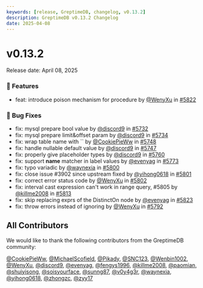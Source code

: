 ```yaml
---
keywords: [release, GreptimeDB, changelog, v0.13.2]
description: GreptimeDB v0.13.2 Changelog
date: 2025-04-08
---
```


# v0.13.2

Release date: April 08, 2025

### 🚀 Features

* feat: introduce poison mechanism for procedure  by [@WenyXu](https://github.com/WenyXu) in [#5822](https://github.com/GreptimeTeam/greptimedb/pull/5822)


### 🐛 Bug Fixes

* fix: mysql prepare bool value by [@discord9](https://github.com/discord9) in [#5732](https://github.com/GreptimeTeam/greptimedb/pull/5732)
* fix: mysql prepare limit&offset param by [@discord9](https://github.com/discord9) in [#5734](https://github.com/GreptimeTeam/greptimedb/pull/5734)
* fix: wrap table name with `` by [@CookiePieWw](https://github.com/CookiePieWw) in [#5748](https://github.com/GreptimeTeam/greptimedb/pull/5748)
* fix: handle nullable default value by [@discord9](https://github.com/discord9) in [#5747](https://github.com/GreptimeTeam/greptimedb/pull/5747)
* fix: properly give placeholder types by [@discord9](https://github.com/discord9) in [#5760](https://github.com/GreptimeTeam/greptimedb/pull/5760)
* fix: support __name__ matcher in label values by [@evenyag](https://github.com/evenyag) in [#5773](https://github.com/GreptimeTeam/greptimedb/pull/5773)
* fix: typo variadic by [@waynexia](https://github.com/waynexia) in [#5800](https://github.com/GreptimeTeam/greptimedb/pull/5800)
* fix: close issue #3902 since upstream fixed by [@yihong0618](https://github.com/yihong0618) in [#5801](https://github.com/GreptimeTeam/greptimedb/pull/5801)
* fix: correct error status code by [@WenyXu](https://github.com/WenyXu) in [#5802](https://github.com/GreptimeTeam/greptimedb/pull/5802)
* fix: interval cast expression can't work in range query, #5805 by [@killme2008](https://github.com/killme2008) in [#5813](https://github.com/GreptimeTeam/greptimedb/pull/5813)
* fix: skip replacing exprs of the DistinctOn node by [@evenyag](https://github.com/evenyag) in [#5823](https://github.com/GreptimeTeam/greptimedb/pull/5823)
* fix: throw errors instead of ignoring by [@WenyXu](https://github.com/WenyXu) in [#5792](https://github.com/GreptimeTeam/greptimedb/pull/5792)

## All Contributors

We would like to thank the following contributors from the GreptimeDB community:

[@CookiePieWw](https://github.com/CookiePieWw), [@MichaelScofield](https://github.com/MichaelScofield), [@Pikady](https://github.com/Pikady), [@SNC123](https://github.com/SNC123), [@Wenbin1002](https://github.com/Wenbin1002), [@WenyXu](https://github.com/WenyXu), [@discord9](https://github.com/discord9), [@evenyag](https://github.com/evenyag), [@fengys1996](https://github.com/fengys1996), [@killme2008](https://github.com/killme2008), [@paomian](https://github.com/paomian), [@shuiyisong](https://github.com/shuiyisong), [@soisyourface](https://github.com/soisyourface), [@sunng87](https://github.com/sunng87), [@v0y4g3r](https://github.com/v0y4g3r), [@waynexia](https://github.com/waynexia), [@yihong0618](https://github.com/yihong0618), [@zhongzc](https://github.com/zhongzc), [@zyy17](https://github.com/zyy17)